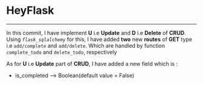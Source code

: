 # HeyFlask
---
In this commit, I have implement **U** i.e **Update** and **D** i.e **Delete** of **CRUD**. Using _`flask_sqlalchemy`_ 
for this, I have added **two** new **routes** of **GET** type i.e `add/complete` and `add/delete`.
Which are handled by function `complete_todo` and `delete_todo`, respectively

As for **U** i.e **Update** part of **CRUD**, I have added a new field which is :

- is_completed --> Boolean(default value = False)
